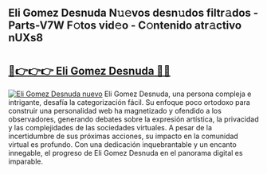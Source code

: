 ## Eli Gomez Desnuda N𝚞𝚎vos desn𝚞dos filtr𝚊dos - Parts-V7W F𝚘tos vid𝚎o - C𝚘ntenido atr𝚊ctivo nUXs8

# <h2><a href="http://mbd6hv.tromn.icu/?c=Eli+Gomez+Desnuda">🔗👉👉👉 Eli Gomez Desnuda 🔗🔗</a></h2>

[![Eli Gomez Desnuda nuevo](https://i.imgur.com/pEAQMta.gif)](http://mbd6hv.tromn.icu/?c=Eli+Gomez+Desnuda)
Eli Gomez Desnuda, una persona compleja e intrigante, desafía la categorización fácil. Su enfoque poco ortodoxo para construir una personalidad web ha magnetizado y ofendido a los observadores, generando debates sobre la expresión artística, la privacidad y las complejidades de las sociedades virtuales. A pesar de la incertidumbre de sus próximas acciones, su impacto en la comunidad virtual es profundo. Con una dedicación inquebrantable y un encanto innegable, el progreso de Eli Gomez Desnuda en el panorama digital es imparable.
